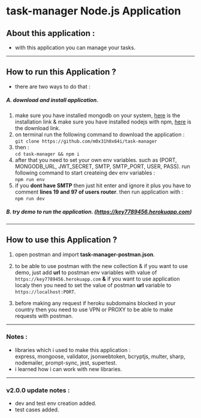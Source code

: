 # task-manager Node.js Application
## About this application :
- with this application you can manage your tasks.

------------

## How to run this Application ?
- there are two ways to do that :

##### A. download and install application.
1. make sure you have installed mongodb on your system, [here](https://www.mongodb.com/docs/manual/administration/install-community/ "Here") is the installation link & make sure you have installed nodejs with npm, [here](https://nodejs.org/en/download/ "here") is the download link.
2. on terminal run the following command to download the application :<br>
`git clone https://github.com/m0x31h0x64i/task-manager`
3. then : <br>
`cd task-manager && npm i`
4. after that you need to set your own env variables. such as (PORT, MONGODB_URL, JWT_SECRET, SMTP, SMTP_PORT, USER, PASS). run following command to start createing dev env variables :<br>
`npm run env`<br>
5. if you **dont have SMTP** then just hit enter and ignore it plus you have to comment **lines 19 and 97 of users router**. then run application with :<br>
`npm run dev`
##### B. try demo to run the application. (https://key7789456.herokuapp.com)

------------


## How to use this Application ?
1. open postman and import **task-manager-postman.json**.
2. to be able to use postman with the new collection & if you want to use demo, just add **url** to postman env variables with value of `https://key7789456.herokuapp.com`  **&** if you want to use application localy then you need to set the value of postman **url** variable to `https://localhost:PORT`.

3. before making any request if heroku subdomains blocked in your country then you need to use VPN or PROXY to be able to make requests with postman.

------------

### Notes :
- libraries which i used to make this application :<br>
express, mongoose, validator, jsonwebtoken, bcryptjs, multer, sharp, nodemailer, prompt-sync, jest, supertest.
- i learned how i can work with new libraries.


------------

### v2.0.0 update notes :
- dev and test env creation added.
- test cases added.


